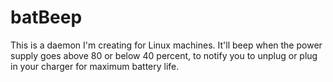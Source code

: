 batBeep
=======

This is a daemon I'm creating for Linux machines.  It'll beep when the power supply goes above 80 or below 40 percent, to notify you to unplug or plug in your charger for maximum battery life.
